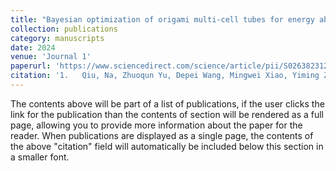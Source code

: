 ```yaml
---
title: "Bayesian optimization of origami multi-cell tubes for energy absorption considering mixed categorical-continuous variables."
collection: publications
category: manuscripts
date: 2024
venue: 'Journal 1'
paperurl: 'https://www.sciencedirect.com/science/article/pii/S0263823124002428'
citation: '1.	Qiu, Na, Zhuoqun Yu, Depei Wang, Mingwei Xiao, Yiming Zhang*, Nam H. Kim, and Jianguang Fang. "Bayesian optimization of origami multi-cell tubes for energy absorption considering mixed categorical-continuous variables." Thin-Walled Structures 199 (2024): 111799.'
---
```


The contents above will be part of a list of publications, if the user clicks the link for the publication than the contents of section will be rendered as a full page, allowing you to provide more information about the paper for the reader. When publications are displayed as a single page, the contents of the above "citation" field will automatically be included below this section in a smaller font.
